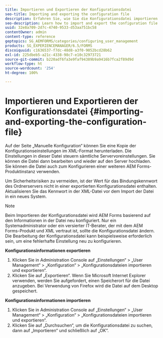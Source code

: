 ```yaml
---
title: Importieren und Exportieren der Konfigurationsdatei
seo-title: Importing and exporting the configuration file
description: Erfahren Sie, wie Sie die Konfigurationsdatei importieren und exportieren, damit Sie Serverpräferenzen bearbeiten oder eine andere AEM Forms-Produktinstanz konfigurieren können.
seo-description: Learn how to import and export the configuration file in order to edit server preferences or configure another AEM forms product instance.
uuid: 32e8a709-2d7c-4740-9533-d53aa751bc58
contentOwner: admin
content-type: reference
geptopics: SG_AEMFORMS/categories/configuring_user_management
products: SG_EXPERIENCEMANAGER/6.5/FORMS
discoiquuid: c1636537-f7dc-48d8-a3f0-9052bcd28b62
exl-id: 225dbeb5-a21c-4338-98c7-e10c32973721
source-git-commit: b220adf6fa3e9faf94389b9a9416b7fca2f89d9d
workflow-type: ht
source-wordcount: '254'
ht-degree: 100%

---
```


# Importieren und Exportieren der Konfigurationsdatei {#importing-and-exporting-the-configuration-file}

Auf der Seite „Manuelle Konfiguration“ können Sie eine Kopie der Konfigurationseinstellungen im XML-Format herunterladen. Die Einstellungen in dieser Datei steuern sämtliche Servervoreinstellungen. Sie können die Datei dann bearbeiten und wieder auf den Server hochladen. Sie können die Datei auch zum Konfigurieren einer weiteren AEM Forms-Produktinstanz verwenden.

Um Sicherheitsrisiken zu vermeiden, ist der Wert für das Bindungskennwort des Ordnerservers nicht in einer exportierten Konfigurationsdatei enthalten. Aktualisieren Sie das Kennwort in der XML-Datei vor dem Import der Datei in ein neues System.

>[!NOTE]
>
>Beim Importieren der Konfigurationsdatei wird AEM Forms basierend auf den Informationen in der Datei neu konfiguriert. Nur ein Systemadministrator oder ein versierter IT-Berater, der mit dem AEM Forms-Produkt und XML vertraut ist, sollte die Konfigurationsdatei ändern. Die Bearbeitung der Konfigurationsdatei kann beispielsweise erforderlich sein, um eine fehlerhafte Einstellung neu zu konfigurieren.

**Konfigurationsinformationen exportieren**

1. Klicken Sie in Administration Console auf „Einstellungen“ > „User Management“ > „Konfiguration“ > „Konfigurationsdateien importieren und exportieren“.
1. Klicken Sie auf „Exportieren“. Wenn Sie Microsoft Internet Explorer verwenden, werden Sie aufgefordert, einen Speicherort für die Datei anzugeben. Bei Verwendung von Firefox wird die Datei auf dem Desktop gespeichert.

**Konfigurationsinformationen importieren**

1. Klicken Sie in Administration Console auf „Einstellungen“ > „User Management“ > „Konfiguration“ > „Konfigurationsdateien importieren und exportieren“.
1. Klicken Sie auf „Durchsuchen“, um die Konfigurationsdatei zu suchen, dann auf „Importieren“ und schließlich auf „OK“.
